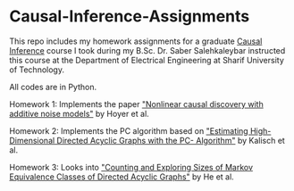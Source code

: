 # Causal-Inference-Assignments

This repo includes my homework assignments for a graduate [Causal Inference](http://sina.sharif.ir/~saleh/CI.pdf) course I took during my B.Sc. Dr. Saber Salehkaleybar instructed this course at the Department of Electrical Engineering at Sharif University of Technology.

All codes are in Python.

Homework 1: Implements the paper ["Nonlinear causal discovery with additive noise models"](https://dl.acm.org/doi/10.5555/2981780.2981866) by Hoyer et al.

Homework 2: Implements the PC algorithm based on ["Estimating High-Dimensional Directed Acyclic Graphs with the PC- Algorithm"](https://jmlr.csail.mit.edu/papers/volume8/kalisch07a/kalisch07a.pdf) by Kalisch et al.

Homework 3: Looks into ["Counting and Exploring Sizes of Markov Equivalence Classes of Directed Acyclic Graphs"](https://jmlr.csail.mit.edu/papers/volume16/he15a/he15a.pdf) by He et al.


